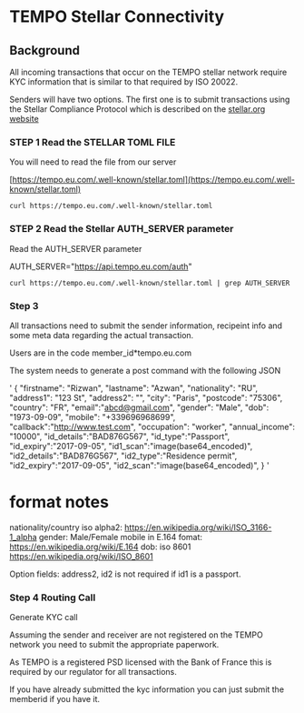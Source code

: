 # TEMPO Stellar Connectivity


## Background

All incoming transactions that occur on the TEMPO stellar network require KYC information that is similar to that required by ISO 20022.

Senders will have two options. The first one is to submit transactions using the Stellar Compliance Protocol which is described on the [stellar.org website](https://www.stellar.org/developers/guides/compliance-protocol.html)





### STEP 1 Read the STELLAR TOML FILE

You will need to read the file from our server

[https://tempo.eu.com/.well-known/stellar.toml](https://tempo.eu.com/.well-known/stellar.toml)

```
curl https://tempo.eu.com/.well-known/stellar.toml
```


### STEP 2 Read the Stellar AUTH_SERVER parameter

Read the AUTH_SERVER parameter

AUTH_SERVER="https://api.tempo.eu.com/auth"

```
curl https://tempo.eu.com/.well-known/stellar.toml | grep AUTH_SERVER
```

### Step 3

All transactions need to submit the sender information, recipeint info and some meta data regarding the actual transaction.

Users are in the code member_id*tempo.eu.com

The system needs to generate a post command with the following JSON

'
{
    "firstname": "Rizwan",
    "lastname": "Azwan",
    "nationality": "RU",
    "address1": "123 St",
    "address2": "",
    "city": "Paris",
    "postcode": "75306",
    "country": "FR",
    "email":"abcd@gmail.com",
    "gender": "Male",
    "dob": "1973-09-09",
	"mobile": "+339696968699",
	"callback":"http://www.test.com",
    "occupation": "worker",
    "annual_income": "10000", 
	"id_details":"BAD876G567",
	"id_type":"Passport",
	"id_expiry":"2017-09-05",
	"id1_scan":"image(base64_encoded)",
	"id2_details":"BAD876G567",
	"id2_type":"Residence permit",
	"id2_expiry":"2017-09-05",
	"id2_scan":"image(base64_encoded)",
}
'
# format notes
nationality/country iso alpha2:
https://en.wikipedia.org/wiki/ISO_3166-1_alpha
gender: Male/Female
mobile in E.164 fomat:
https://en.wikipedia.org/wiki/E.164
dob: iso 8601
https://en.wikipedia.org/wiki/ISO_8601


Option fields: address2, id2 is not required if id1 is a passport.




### Step 4 Routing Call


Generate KYC call

Assuming the sender and receiver are not registered on the TEMPO network you need to submit the appropriate paperwork.

As TEMPO is a registered PSD licensed with the Bank of France this is required by our regulator for all transactions.

If you have already submitted the kyc information you can just submit the memberid if you have it.







